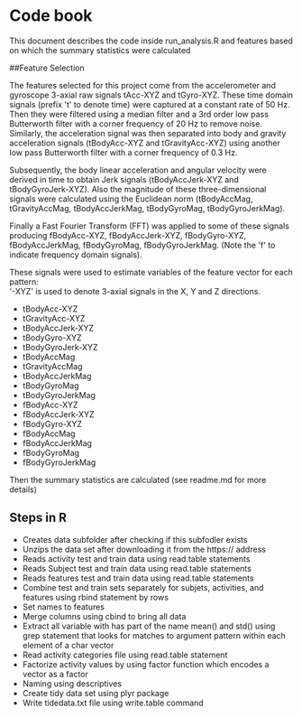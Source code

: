 # Code book

This document describes the code inside run_analysis.R and features based on which the summary statistics were calculated

##Feature Selection 

The features selected for this project come from the accelerometer and gyroscope 3-axial raw signals tAcc-XYZ and tGyro-XYZ. These time domain signals (prefix 't' to denote time) were captured at a constant rate of 50 Hz. Then they were filtered using a median filter and a 3rd order low pass Butterworth filter with a corner frequency of 20 Hz to remove noise. Similarly, the acceleration signal was then separated into body and gravity acceleration signals (tBodyAcc-XYZ and tGravityAcc-XYZ) using another low pass Butterworth filter with a corner frequency of 0.3 Hz. 

Subsequently, the body linear acceleration and angular velocity were derived in time to obtain Jerk signals (tBodyAccJerk-XYZ and tBodyGyroJerk-XYZ). Also the magnitude of these three-dimensional signals were calculated using the Euclidean norm (tBodyAccMag, tGravityAccMag, tBodyAccJerkMag, tBodyGyroMag, tBodyGyroJerkMag). 

Finally a Fast Fourier Transform (FFT) was applied to some of these signals producing fBodyAcc-XYZ, fBodyAccJerk-XYZ, fBodyGyro-XYZ, fBodyAccJerkMag, fBodyGyroMag, fBodyGyroJerkMag. (Note the 'f' to indicate frequency domain signals). 

These signals were used to estimate variables of the feature vector for each pattern:  
'-XYZ' is used to denote 3-axial signals in the X, Y and Z directions.

* tBodyAcc-XYZ
* tGravityAcc-XYZ
* tBodyAccJerk-XYZ
* tBodyGyro-XYZ
* tBodyGyroJerk-XYZ
* tBodyAccMag
* tGravityAccMag
* tBodyAccJerkMag
* tBodyGyroMag
* tBodyGyroJerkMag
* fBodyAcc-XYZ
* fBodyAccJerk-XYZ
* fBodyGyro-XYZ
* fBodyAccMag
* fBodyAccJerkMag
* fBodyGyroMag
* fBodyGyroJerkMag

Then the summary statistics are calculated (see readme.md for more details)
## Steps in R

* Creates data subfolder after checking if this subfodler exists
* Unzips the data set after downloading it from the https://  address
* Reads activity test and train data using read.table statements
* Reads Subject test and train data using read.table statements
* Reads features test and train data using read.table statements
* Combine test and train sets separately for subjets, activities, and features using rbind statement by rows
* Set names to features 
* Merge columns using cbind to bring all data
* Extract all variable with has part of the name mean() and std() using grep statement that looks
 for matches to argument pattern within each element of a char vector
* Read activity categories file using read.table statement
* Factorize activity values by using factor function which encodes a vector as a factor
* Naming using descriptives
* Create tidy data set using plyr package
* Write tidedata.txt file using write.table command
